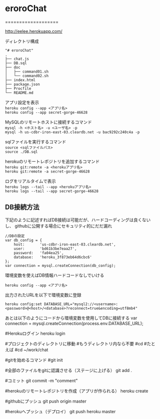 # eroroChat
===================


http://eelee.herokuapp.com/


ディレクトリ構成

    "# eroroChat" 
    .
    ├── chat.js
    ├── DB.sql
    ├── doc
    │   ├── command01.sh
    │   └── command02.sh
    ├── index.html
    ├── package.json
    ├── Procfile
    └── README.md



アプリ設定を表示  
`heroku config --app <アプリ名>`  
`heroku config --app secret-gorge-46628`  

MySQLのリモートホストに接続するコマンド  
`mysql -h <ホスト名> -u <ユーザ名> -p`  
`mysql -h us-cdbr-iron-east-03.cleardb.net -u bac9292c240c4a -p`  

sqlファイルを実行するコマンド  
`source <sqlファイルパス>`  
`source ./DB.sql`  

herokuのリモートレポジトリを追加するコマンド  
`heroku git:remote -a <herokuアプリ名>`  
`heroku git:remote -a secret-gorge-46628`  

ログをリアルタイムで表示  
`heroku logs --tail --app <herokuアプリ名>`  
`heroku logs --tail --app secret-gorge-46628`  



## DB接続方法


下記のように記述すればDB接続は可能だが、ハードコーディングは良くないし、
githubに公開する場合にセキュリティ的にだだ漏れ

    //DBの設定
    var db_config = {
        host:		'us-cdbr-iron-east-03.cleardb.net',
        user:		'bd61b3be7eaa27',
        password:	'fa04ea25',
        database:	'heroku_3f873eb64d6cbc6'
    };
    var connection = mysql.createConnection(db_config); 


環境変数を使えばDB情報ハードコードなしでいける  

    heroku config --app <アプリ名>

出力されたURLを以下で環境変数に登録

    heroku config:set DATABASE_URL="mysql2://<username>:<password>@<host>/<database>?reconnect=true&encoding=utf8mb4"


あとは以下のようにコードから環境変数を使用してDBに接続する
    var connection = mysql.createConnection(process.env.DATABASE_URL);  


#Herokuログイン
heroku login

#プロジェクトのディレクトリに移動
#もうディレクトリ内なら不要
#cd <app-path>
#たとえば
#cd ~/work/chat

#gitを始めるコマンド
#git init

#全部のファイルをgitに認識させる（ステージに上げる）
git add .

#コミット
git commit -m "comment"

#herokuのリモートレポジトリを作成（アプリが作られる）
heroku create

#githubにプッシュ
git push origin master

#herokuへプッシュ（デプロイ）
git push heroku master

